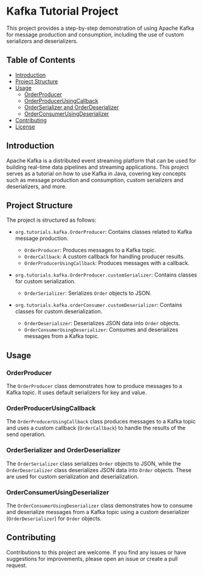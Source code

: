 # Kafka Tutorial Project

This project provides a step-by-step demonstration of using Apache Kafka for message production and consumption, including the use of custom serializers and deserializers.

## Table of Contents

- [Introduction](#introduction)
- [Project Structure](#project-structure)
- [Usage](#usage)
  - [OrderProducer](#orderproducer)
  - [OrderProducerUsingCallback](#orderproducerusingcallback)
  - [OrderSerializer and OrderDeserializer](#orderserializer-and-orderdeserializer)
  - [OrderConsumerUsingDeserializer](#orderconsumerusingdeserializer)
- [Contributing](#contributing)
- [License](#license)

## Introduction

Apache Kafka is a distributed event streaming platform that can be used for building real-time data pipelines and streaming applications. This project serves as a tutorial on how to use Kafka in Java, covering key concepts such as message production and consumption, custom serializers and deserializers, and more.

## Project Structure

The project is structured as follows:

- `org.tutorials.kafka.OrderProducer`: Contains classes related to Kafka message production.
  - `OrderProducer`: Produces messages to a Kafka topic.
  - `OrderCallback`: A custom callback for handling producer results.
  - `OrderProducerUsingCallback`: Produces messages with a callback.

- `org.tutorials.kafka.OrderProducer.customSerializer`: Contains classes for custom serialization.
  - `OrderSerializer`: Serializes `Order` objects to JSON.
  
- `org.tutorials.kafka.orderConsumer.customDeserializer`: Contains classes for custom deserialization.
  - `OrderDeserializer`: Deserializes JSON data into `Order` objects.
  - `OrderConsumerUsingDeserializer`: Consumes and deserializes messages from a Kafka topic.

## Usage

### OrderProducer

The `OrderProducer` class demonstrates how to produce messages to a Kafka topic. It uses default serializers for key and value.

### OrderProducerUsingCallback

The `OrderProducerUsingCallback` class produces messages to a Kafka topic and uses a custom callback (`OrderCallback`) to handle the results of the send operation.

### OrderSerializer and OrderDeserializer

The `OrderSerializer` class serializes `Order` objects to JSON, while the `OrderDeserializer` class deserializes JSON data into `Order` objects. These are used for custom serialization and deserialization.

### OrderConsumerUsingDeserializer

The `OrderConsumerUsingDeserializer` class demonstrates how to consume and deserialize messages from a Kafka topic using a custom deserializer (`OrderDeserializer`) for `Order` objects.

## Contributing

Contributions to this project are welcome. If you find any issues or have suggestions for improvements, please open an issue or create a pull request.



